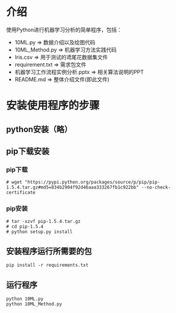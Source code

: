 # 介绍
使用Python进行机器学习分析的简单程序，包括：
- 10ML.py => 数据介绍以及绘图代码
- 10ML_Method.py => 机器学习方法实践代码
- Iris.csv => 用于测试的鸢尾花数据集文件
- requirement.txt => 需求包文件
- 机器学习工作流程实例分析.pptx => 相关算法说明的PPT
- README.md => 整体介绍文件(即此文件)

# 安装使用程序的步骤

## python安装（略）

## pip下载安装

### pip下载

`# wget "https://pypi.python.org/packages/source/p/pip/pip-1.5.4.tar.gz#md5=834b2904f92d46aaa333267fb1c922bb" --no-check-certificate`

### pip安装

```	
# tar -xzvf pip-1.5.4.tar.gz
# cd pip-1.5.4
# python setup.py install
```

## 安装程序运行所需要的包

`pip install -r requirements.txt`

## 运行程序

```
python 10ML.py
python 10ML_Method.py
```